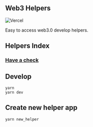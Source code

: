 ## Web3 Helpers

![Vercel](https://vercelbadge.vercel.app/api/web3helpers/web3helpers)

Easy to access web3.0 develop helpers.

## Helpers Index

### [Have a check](tools/app_index.md)

## Develop

```
yarn
yarn dev
```

## Create new helper app

```
yarn new_helper
```
